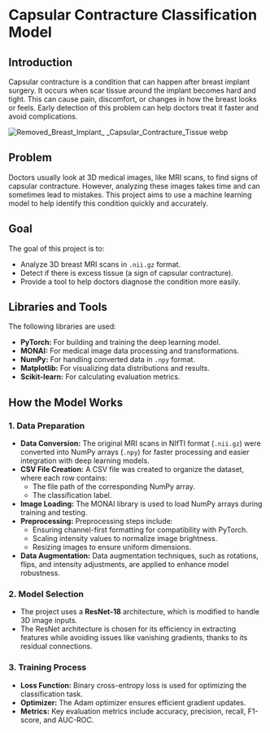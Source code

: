 # Capsular Contracture Classification Model

## Introduction
Capsular contracture is a condition that can happen after breast implant surgery. It occurs when scar tissue around the implant becomes hard and tight. This can cause pain, discomfort, or changes in how the breast looks or feels. Early detection of this problem can help doctors treat it faster and avoid complications.

![Removed_Breast_Implant_ _Capsular_Contracture_Tissue webp](https://github.com/user-attachments/assets/4e7dcd2e-59af-4e24-bf2d-aede74e20848)


## Problem
Doctors usually look at 3D medical images, like MRI scans, to find signs of capsular contracture. However, analyzing these images takes time and can sometimes lead to mistakes. This project aims to use a machine learning model to help identify this condition quickly and accurately.

## Goal
The goal of this project is to:
- Analyze 3D breast MRI scans in `.nii.gz` format.
- Detect if there is excess tissue (a sign of capsular contracture).
- Provide a tool to help doctors diagnose the condition more easily.

## Libraries and Tools
The following libraries are used:
- **PyTorch:** For building and training the deep learning model.
- **MONAI:** For medical image data processing and transformations.
- **NumPy:** For handling converted data in `.npy` format.
- **Matplotlib:** For visualizing data distributions and results.
- **Scikit-learn:** For calculating evaluation metrics.


## How the Model Works

### 1. Data Preparation
- **Data Conversion:** The original MRI scans in NIfTI format (`.nii.gz`) were converted into NumPy arrays (`.npy`) for faster processing and easier integration with deep learning models.
- **CSV File Creation:** A CSV file was created to organize the dataset, where each row contains:
  - The file path of the corresponding NumPy array.
  - The classification label.
- **Image Loading:** The MONAI library is used to load NumPy arrays during training and testing.
- **Preprocessing:** Preprocessing steps include:
  - Ensuring channel-first formatting for compatibility with PyTorch.
  - Scaling intensity values to normalize image brightness.
  - Resizing images to ensure uniform dimensions.
- **Data Augmentation:** Data augmentation techniques, such as rotations, flips, and intensity adjustments, are applied to enhance model robustness.

### 2. Model Selection
- The project uses a **ResNet-18** architecture, which is modified to handle 3D image inputs.
- The ResNet architecture is chosen for its efficiency in extracting features while avoiding issues like vanishing gradients, thanks to its residual connections.

### 3. Training Process
- **Loss Function:** Binary cross-entropy loss is used for optimizing the classification task.
- **Optimizer:** The Adam optimizer ensures efficient gradient updates.
- **Metrics:** Key evaluation metrics include accuracy, precision, recall, F1-score, and AUC-ROC.

